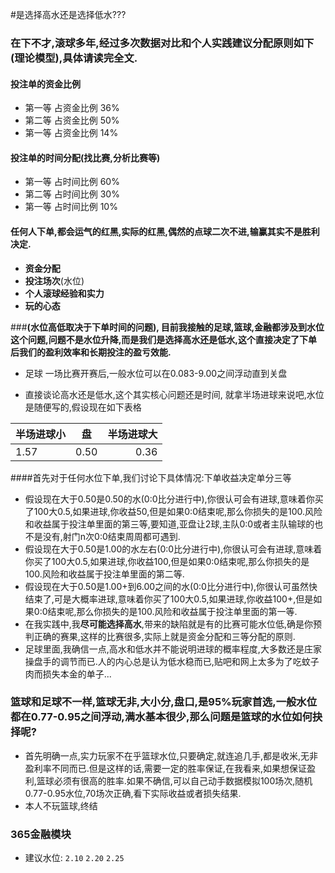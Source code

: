 #是选择高水还是选择低水???

### 在下不才,滚球多年,经过多次数据对比和个人实践建议分配原则如下(理论模型),具体请读完全文.

#### 投注单的资金比例

- 第一等 占资金比例 36%   
- 第二等 占资金比例 50%
- 第一等 占资金比例 14%

#### 投注单的时间分配(找比赛,分析比赛等)
- 第一等 占时间比例 60%   
- 第二等 占时间比例 30%
- 第一等 占时间比例 10%

#### 任何人下单,都会运气的红黑,实际的红黑,偶然的点球二次不进,输赢其实不是胜利决定.
- **资金分配**
- **投注场次**(水位)
- **个人滚球经验和实力**
- **玩的心态**


###**(水位高低取决于下单时间的问题), 目前我接触的足球,篮球,金融都涉及到水位这个问题,问题不是水位升降,而是我们是选择高水还是低水,这个直接决定了下单后我们的盈利效率和长期投注的盈亏效能.**

- 足球 一场比赛开赛后,一般水位可以在0.083-9.00之间浮动直到关盘 

- 直接谈论高水还是低水,这个其实核心问题还是时间,  就拿半场进球来说吧,水位是随便写的,假设现在如下表格


|   半场进球小  |   盘   |  半场进球大      |
|:-----|:------:|---------:   |
|1.57|0.50|0.36|

####首先对于任何水位下单,我们讨论下具体情况:下单收益决定单分三等
- 假设现在大于0.50是0.50的水(0:0比分进行中),你很认可会有进球,意味着你买了100大0.5,如果进球,你收益50,但是如果0:0结束呢,那么你损失的是100.风险和收益属于投注单里面的第三等,要知道,亚盘让2球,主队0:0或者主队输球的也不是没有,射门n次0:0结束周周都可遇到.
- 假设现在大于0.50是1.00的水左右(0:0比分进行中),你很认可会有进球,意味着你买了100大0.5,如果进球,你收益100,但是如果0:0结束呢,那么你损失的是100.风险和收益属于投注单里面的第二等.
- 假设现在大于0.50是1.00+到6.00之间的水(0:0比分进行中),你很认可虽然快结束了,可是大概率进球,意味着你买了100大0.5,如果进球,你收益100+,但是如果0:0结束呢,那么你损失的是100.风险和收益属于投注单里面的第一等.
- 在我实践中,我**尽可能选择高水**,带来的缺陷就是有的比赛可能水位低,确是你预判正确的赛果,这样的比赛很多,实际上就是资金分配和三等分配的原则.
- 足球里面,我确信一点,高水和低水并不能说明进球的概率程度,大多数还是庄家操盘手的调节而已.人的内心总是认为低水稳而已,贴吧和网上太多为了吃蚊子肉而损失本金的单子...



### 篮球和足球不一样,篮球无非,大小分,盘口,是95%玩家首选,一般水位都在0.77-0.95之间浮动,满水基本很少,那么问题是篮球的水位如何抉择呢?

- 首先明确一点,实力玩家不在乎篮球水位,只要确定,就连追几手,都是收米,无非盈利率不同而已.但是这样的话,需要一定的胜率保证,在我看来,如果想保证盈利,篮球必须有很高的胜率.如果不确信,可以自己动手数据模拟100场次,随机0.77-0.95水位,70场次正确,看下实际收益或者损失结果.
- 本人不玩篮球,终结

### 365金融模块
- 建议水位: `2.10`  `2.20`  `2.25` 